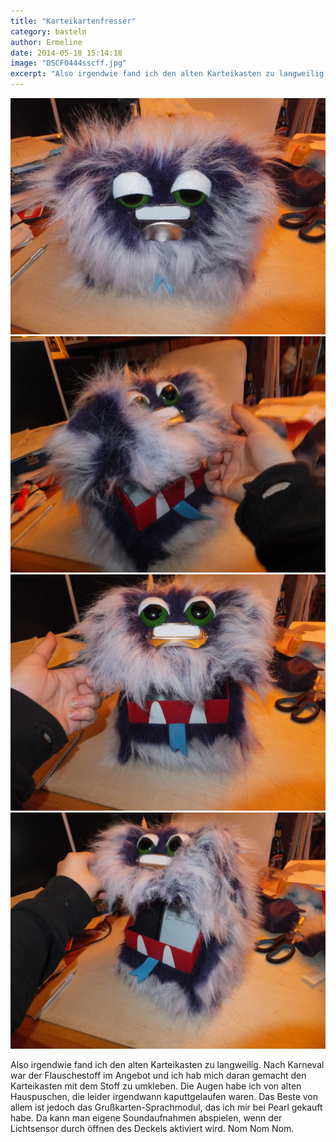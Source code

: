 ```yaml
---
title: "Karteikartenfresser"
category: basteln
author: Ermeline
date: 2014-05-18 15:14:18
image: "DSCF0444sscff.jpg"
excerpt: "Also irgendwie fand ich den alten Karteikasten zu langweilig."
---
```


![DSCF0444sscff](DSCF0444sscff.jpg)
![DSCF044ss8](DSCF044ss8.jpg)
![DSCF044ss5](DSCF044ss5.jpg)
![DSCF0447cff](DSCF0447cff.jpg)

Also irgendwie fand ich den alten Karteikasten zu langweilig. Nach Karneval war der Flauschestoff im Angebot und ich hab mich daran gemacht den Karteikasten mit dem Stoff zu umkleben. Die Augen habe ich von alten Hauspuschen, die leider irgendwann kaputtgelaufen waren. Das Beste von allem ist jedoch das Grußkarten-Sprachmodul, das ich mir bei Pearl gekauft habe. Da kann man eigene Soundaufnahmen abspielen, wenn der Lichtsensor durch öffnen des Deckels aktiviert wird. Nom Nom Nom.  
